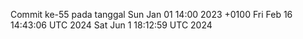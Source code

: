 Commit ke-55 pada tanggal Sun Jan 01 14:00 2023 +0100
Fri Feb 16 14:43:06 UTC 2024
Sat Jun  1 18:12:59 UTC 2024
